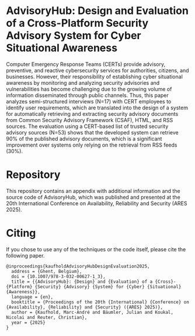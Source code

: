 # AdvisoryHub: Design and Evaluation of a Cross-Platform Security Advisory System for Cyber Situational Awareness

Computer Emergency Response Teams (CERTs) provide advisory, preventive, and reactive cybersecurity services for authorities, citizens, and businesses. However, their responsibility of establishing cyber situational awareness by monitoring and analyzing security advisories and vulnerabilities has become challenging due to the growing volume of information disseminated through public channels. 
Thus, this paper analyzes semi-structured interviews (N=17) with CERT employees to identify user requirements, which are translated into the design of a system for automatically retrieving and extracting security advisory documents from Common Security Advisory Framework (CSAF), HTML, and RSS sources. The evaluation using a CERT-based list of trusted security advisory sources (N=53) shows that the developed system can retrieve 90\% of the published advisory documents, which is a significant improvement over systems only relying on the retrieval from RSS feeds (30\%).

# Repository

This repository contains an appendix with additional information and the source code of AdvisoryHub, which was published and presented at the 20th International Conference on Availability, Reliability and Security (ARES 2025).

# Citing

If you chose to use any of the techniques or the code itself, please cite the following paper.

```
@inproceedings{kaufholdAdvisoryHubDesignEvaluation2025,
  address = {Ghent, Belgium},
  doi = {10.1007/978-3-032-00627-1_3},
  title = {{AdvisoryHub}: {Design} and {Evaluation} of a {Cross}-{Platform} {Security} {Advisory} {System} for {Cyber} {Situational} {Awareness}},
  language = {en},
  booktitle = {Proceedings of the 20th {International} {Conference} on {Availability}, {Reliability} and {Security} ({ARES} 2025)},
  author = {Kaufhold, Marc-André and Bäumler, Julian and Koukal, Nicolai and Reuter, Christian},
  year = {2025}
}
```
